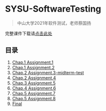 # SYSU-SoftwareTesting

> 中山大学2021年软件测试，老师蔡国扬

完整课件下载请[点击此处](https://github.com/FFFengMJL/SYSU-SoftwareTesting/releases/tag/1.0.0)

## 目录

1. [Chap.1 Assignment.1](./001/001.md)
2. [Chap.1 Assignment.2](002/002.md)
3. [Chap.2 Assignment.3-midterm-test](003/003.md)
4. [Chap.2 Assignment.4](004/004.md)
5. [Chap.3 Assignment.5](005/005.md)
6. [Chap.4 Assignment.6](006/006.md)
7. [Chap.5 Assignment.7](007/007.md)
8. [Chap.5 Assignment.8](008/008.md)
9. [Final](final/final.md)
